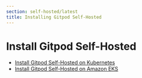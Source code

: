 ```yaml
---
section: self-hosted/latest
title: Installing Gitpod Self-Hosted
---
```


<script context="module">
  export const prerender = true;
</script>

# Install Gitpod Self-Hosted

- [Install Gitpod Self-Hosted on Kubernetes](./installation/on-kubernetes)
- [Install Gitpod Self-Hosted on Amazon EKS](./installation/on-amazon-eks)
